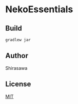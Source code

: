 # NekoEssentials

## Build

```bash
gradlew jar
```

## Author

Shirasawa

## License

[MIT](./LICENSE)
